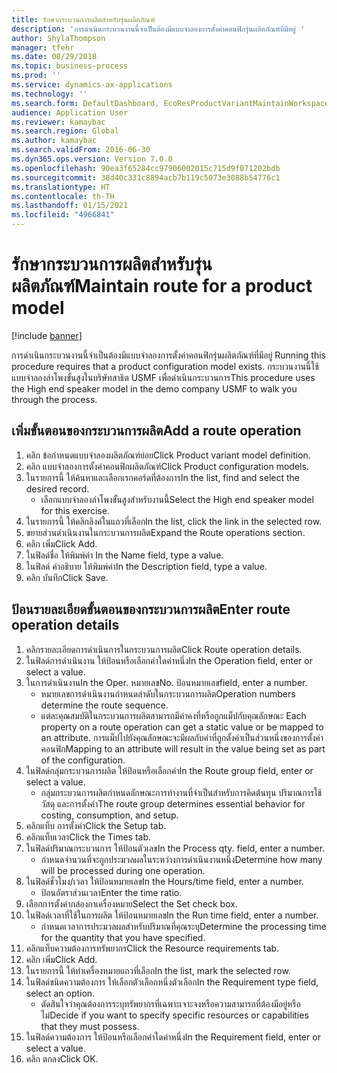 ```yaml
---
title: รักษากระบวนการผลิตสำหรับรุ่นผลิตภัณฑ์
description: 'การดำเนินกระบวนงานนี้จำเป็นต้องมีแบบจำลองการตั้งค่าคอนฟิกรุ่นผลิตภัณฑ์ที่มีอยู่ '
author: ShylaThompson
manager: tfehr
ms.date: 08/29/2018
ms.topic: business-process
ms.prod: ''
ms.service: dynamics-ax-applications
ms.technology: ''
ms.search.form: DefaultDashboard, EcoResProductVariantMaintainWorkspace, PCProductConfigurationModelListPage, PCProductConfigurationModelDetails, PCRouteOperationDetails, WrkCtrCapabilityLookUp
audience: Application User
ms.reviewer: kamaybac
ms.search.region: Global
ms.author: kamaybac
ms.search.validFrom: 2016-06-30
ms.dyn365.ops.version: Version 7.0.0
ms.openlocfilehash: 90ea3f65284cc97906002015c715d9f071202bdb
ms.sourcegitcommit: 38d40c331c8894acb7b119c5073e3088b54776c1
ms.translationtype: HT
ms.contentlocale: th-TH
ms.lasthandoff: 01/15/2021
ms.locfileid: "4966841"
---
```

# <a name="maintain-route-for-a-product-model"></a><span data-ttu-id="a509e-103">รักษากระบวนการผลิตสำหรับรุ่นผลิตภัณฑ์</span><span class="sxs-lookup"><span data-stu-id="a509e-103">Maintain route for a product model</span></span>

[!include [banner](../../includes/banner.md)]

<span data-ttu-id="a509e-104">การดำเนินกระบวนงานนี้จำเป็นต้องมีแบบจำลองการตั้งค่าคอนฟิกรุ่นผลิตภัณฑ์ที่มีอยู่ </span><span class="sxs-lookup"><span data-stu-id="a509e-104">Running this procedure requires that a product configuration model exists.</span></span> <span data-ttu-id="a509e-105">กระบวนงานนี้ใช้แบบจำลองลำโพงขั้นสูงในบริษัทสาธิต USMF เพื่อดำเนินกระบวนการ</span><span class="sxs-lookup"><span data-stu-id="a509e-105">This procedure uses the High end speaker model in the demo company USMF to walk you through the process.</span></span>


## <a name="add-a-route-operation"></a><span data-ttu-id="a509e-106">เพิ่มขั้นตอนของกระบวนการผลิต</span><span class="sxs-lookup"><span data-stu-id="a509e-106">Add a route operation</span></span>
1. <span data-ttu-id="a509e-107">คลิก ข้อกำหนดแบบจำลองผลิตภัณฑ์ย่อย</span><span class="sxs-lookup"><span data-stu-id="a509e-107">Click Product variant model definition.</span></span>
2. <span data-ttu-id="a509e-108">คลิก แบบจำลองการตั้งค่าคอนฟิกผลิตภัณฑ์</span><span class="sxs-lookup"><span data-stu-id="a509e-108">Click Product configuration models.</span></span>
3. <span data-ttu-id="a509e-109">ในรายการนี้ ให้ค้นหาและเลือกเรกคอร์ดที่ต้องการ</span><span class="sxs-lookup"><span data-stu-id="a509e-109">In the list, find and select the desired record.</span></span>
    * <span data-ttu-id="a509e-110">เลือกแบบจำลองลำโพงขั้นสูงสำหรับงานนี้</span><span class="sxs-lookup"><span data-stu-id="a509e-110">Select the High end speaker model for this exercise.</span></span>  
4. <span data-ttu-id="a509e-111">ในรายการนี้ ให้คลิกลิงค์ในแถวที่เลือก</span><span class="sxs-lookup"><span data-stu-id="a509e-111">In the list, click the link in the selected row.</span></span>
5. <span data-ttu-id="a509e-112">ขยายส่วนดำเนินงานในกระบวนการผลิต</span><span class="sxs-lookup"><span data-stu-id="a509e-112">Expand the Route operations section.</span></span>
6. <span data-ttu-id="a509e-113">คลิก เพิ่ม</span><span class="sxs-lookup"><span data-stu-id="a509e-113">Click Add.</span></span>
7. <span data-ttu-id="a509e-114">ในฟิลด์ชื่อ ให้พิมพ์ค่า </span><span class="sxs-lookup"><span data-stu-id="a509e-114">In the Name field, type a value.</span></span>
8. <span data-ttu-id="a509e-115">ในฟิลด์ คำอธิบาย ให้พิมพ์ค่า</span><span class="sxs-lookup"><span data-stu-id="a509e-115">In the Description field, type a value.</span></span>
9. <span data-ttu-id="a509e-116">คลิก บันทึก</span><span class="sxs-lookup"><span data-stu-id="a509e-116">Click Save.</span></span>

## <a name="enter-route-operation-details"></a><span data-ttu-id="a509e-117">ป้อนรายละเอียดขั้นตอนของกระบวนการผลิต</span><span class="sxs-lookup"><span data-stu-id="a509e-117">Enter route operation details</span></span>
1. <span data-ttu-id="a509e-118">คลิกรายละเอียดการดำเนินการในกระบวนการผลิต</span><span class="sxs-lookup"><span data-stu-id="a509e-118">Click Route operation details.</span></span>
2. <span data-ttu-id="a509e-119">ในฟิลด์การดำเนินงาน ให้ป้อนหรือเลือกค่าใดค่าหนึ่ง</span><span class="sxs-lookup"><span data-stu-id="a509e-119">In the Operation field, enter or select a value.</span></span>
3. <span data-ttu-id="a509e-120">ในการดำเนินงาน</span><span class="sxs-lookup"><span data-stu-id="a509e-120">In the Oper.</span></span> <span data-ttu-id="a509e-121">หมายเลข</span><span class="sxs-lookup"><span data-stu-id="a509e-121">No.</span></span> <span data-ttu-id="a509e-122">ป้อนหมายเลข</span><span class="sxs-lookup"><span data-stu-id="a509e-122">field, enter a number.</span></span>
    * <span data-ttu-id="a509e-123">หมายเลขการดำเนินงานกำหนดลำดับในกระบวนการผลิต</span><span class="sxs-lookup"><span data-stu-id="a509e-123">Operation numbers determine the route sequence.</span></span>  
    * <span data-ttu-id="a509e-124">แต่ละคุณสมบัติในกระบวนการผลิตสามารถมีค่าคงที่หรือถูกแม็ปกับคุณลักษณะ </span><span class="sxs-lookup"><span data-stu-id="a509e-124">Each property on a route operation can get a static value or be mapped to an attribute.</span></span> <span data-ttu-id="a509e-125">การแม็ปไปยังคุณลักษณะจะมีผลกับค่าที่ถูกตั้งค่าเป็นส่วนหนึ่งของการตั้งค่าคอนฟิก</span><span class="sxs-lookup"><span data-stu-id="a509e-125">Mapping to an attribute will result in the value being set as part of the configuration.</span></span>  
4. <span data-ttu-id="a509e-126">ในฟิลด์กลุ่มกระบวนการผลิต ให้ป้อนหรือเลือกค่า</span><span class="sxs-lookup"><span data-stu-id="a509e-126">In the Route group field, enter or select a value.</span></span>
    * <span data-ttu-id="a509e-127">กลุ่มกระบวนการผลิตกำหนดลักษณะการทำงานที่จำเป็นสำหรับการคิดต้นทุน ปริมาณการใช้วัสดุ และการตั้งค่า</span><span class="sxs-lookup"><span data-stu-id="a509e-127">The route group determines essential behavior for costing, consumption, and setup.</span></span>  
5. <span data-ttu-id="a509e-128">คลิกแท็บ การตั้งค่า</span><span class="sxs-lookup"><span data-stu-id="a509e-128">Click the Setup tab.</span></span>
6. <span data-ttu-id="a509e-129">คลิกแท็บเวลา</span><span class="sxs-lookup"><span data-stu-id="a509e-129">Click the Times tab.</span></span>
7. <span data-ttu-id="a509e-130">ในฟิลด์ปริมาณกระบวนการ ให้ป้อนตัวเลข</span><span class="sxs-lookup"><span data-stu-id="a509e-130">In the Process qty. field, enter a number.</span></span>
    * <span data-ttu-id="a509e-131">กำหนดจำนวนที่จะถูกประมวลผลในระหว่างการดำเนินงานหนึ่ง</span><span class="sxs-lookup"><span data-stu-id="a509e-131">Determine how many will be processed during one operation.</span></span>  
8. <span data-ttu-id="a509e-132">ในฟิลด์ชั่วโมง/เวลา ให้ป้อนหมายเลข</span><span class="sxs-lookup"><span data-stu-id="a509e-132">In the Hours/time field, enter a number.</span></span>
    * <span data-ttu-id="a509e-133">ป้อนอัตราส่วนเวลา</span><span class="sxs-lookup"><span data-stu-id="a509e-133">Enter the time ratio.</span></span>  
9. <span data-ttu-id="a509e-134">เลือกการตั้งค่ากล่องกาเครื่องหมาย</span><span class="sxs-lookup"><span data-stu-id="a509e-134">Select the Set check box.</span></span>
10. <span data-ttu-id="a509e-135">ในฟิลด์เวลาที่ใช้ในการผลิต ให้ป้อนหมายเลข</span><span class="sxs-lookup"><span data-stu-id="a509e-135">In the Run time field, enter a number.</span></span>
    * <span data-ttu-id="a509e-136">กำหนดเวลาการประมวลผลสำหรับปริมาณที่คุณระบุ</span><span class="sxs-lookup"><span data-stu-id="a509e-136">Determine the processing time for the quantity that you have specified.</span></span>  
11. <span data-ttu-id="a509e-137">คลิกแท็บความต้องการทรัพยากร</span><span class="sxs-lookup"><span data-stu-id="a509e-137">Click the Resource requirements tab.</span></span>
12. <span data-ttu-id="a509e-138">คลิก เพิ่ม</span><span class="sxs-lookup"><span data-stu-id="a509e-138">Click Add.</span></span>
13. <span data-ttu-id="a509e-139">ในรายการนี้ ให้ทำเครื่องหมายแถวที่เลือก</span><span class="sxs-lookup"><span data-stu-id="a509e-139">In the list, mark the selected row.</span></span>
14. <span data-ttu-id="a509e-140">ในฟิลด์ชนิดความต้องการ ให้เลือกตัวเลือกหนึ่งตัวเลือก</span><span class="sxs-lookup"><span data-stu-id="a509e-140">In the Requirement type field, select an option.</span></span>
    * <span data-ttu-id="a509e-141">ตัดสินใจว่าคุณต้องการระบุทรัพยากรที่เฉพาะเจาะจงหรือความสามารถที่ต้องมีอยู่หรือไม่</span><span class="sxs-lookup"><span data-stu-id="a509e-141">Decide if you want to specify specific resources or capabilities that they must possess.</span></span>  
15. <span data-ttu-id="a509e-142">ในฟิลด์ความต้องการ ให้ป้อนหรือเลือกค่าใดค่าหนึ่ง</span><span class="sxs-lookup"><span data-stu-id="a509e-142">In the Requirement field, enter or select a value.</span></span>
16. <span data-ttu-id="a509e-143">คลิก ตกลง</span><span class="sxs-lookup"><span data-stu-id="a509e-143">Click OK.</span></span>

